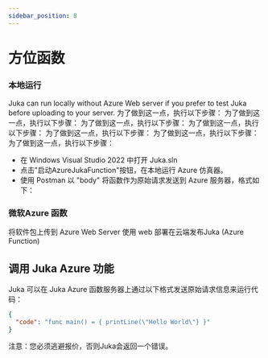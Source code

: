 ```yaml
---
sidebar_position: 8
---
```


# 方位函数

### 本地运行

Juka can run locally without Azure Web server if you prefer to test Juka before uploading to your server. 为了做到这一点，执行以下步骤： 为了做到这一点，执行以下步骤： 为了做到这一点，执行以下步骤： 为了做到这一点，执行以下步骤： 为了做到这一点，执行以下步骤： 为了做到这一点，执行以下步骤： 为了做到这一点，执行以下步骤：

- 在 Windows Visual Studio 2022 中打开 Juka.sln
- 点击"启动AzureJukaFunction"按钮，在本地运行 Azure 仿真器。
- 使用 Postman 以 "body" 将函数作为原始请求发送到 Azure 服务器，格式如下：

### 微软Azure 函数

将软件包上传到 Azure Web Server 使用 web 部署在云端发布Juka (Azure Function)

## 调用 Juka Azure 功能

Juka 可以在 Juka Azure 函数服务器上通过以下格式发送原始请求信息来运行代码：

```json
{
  "code": "func main() = { printLine(\"Hello World\"} }"
}
```

注意：您必须逃避报价，否则Juka会返回一个错误。
